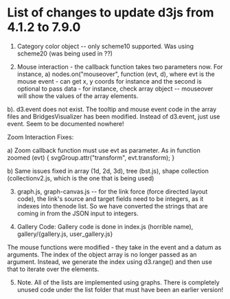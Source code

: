 # List of changes to update d3js from 4.1.2 to 7.9.0

1. Category color object -- only scheme10 supported. Was using scheme20
(was being used in ??)

2. Mouse interaction - the callback function takes two parameters now. For 
instance, 
a) nodes.on("mouseover", function (evt, d), where evt is the mouse event - can
get x, y coords for instance and the second is optional to pass data - for
instance, check array object -- mouseover will show the values of the array
elements.

b). d3.event does not exist. The tooltip and mouse event code in the 
array files and BridgesVisualizer has been modified. Instead of d3.event, just use event. Seem to be documented nowhere!

Zoom Interaction Fixes:

a) Zoom callback function must use evt as parameter.  As in
 function zoomed (evt) {
	svgGroup.attr("transform", evt.transform);
 }

b) Same issues fixed in array (1d, 2d, 3d), tree (bst.js), shape collection
(collectionv2.js, which is the one that is being used)


3. graph.js, graph-canvas.js -- for the link force (force directed layout code), the link's source and target fields need to be integers, as it indexes into thenode list. So we have converted the strings that are coming in from the JSON input to integers.

4. Gallery Code: 
Gallery code is done in index.js (horrible name), gallery/{gallery.js, user_gallery.js}

The mouse functions were modified - they take in the event and a datum as arguments. The index of the object array is  no longer passed as an argument. Instead, we generate
the index using d3.range() and then use that to iterate over the elements.


5. Note. All of the lists are implemented using graphs. There is completely 
	unused code under the list folder that must have been an earlier version!
